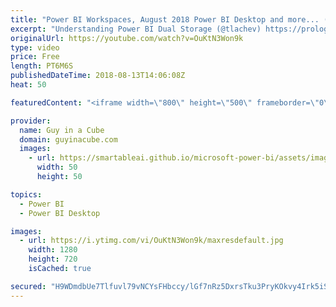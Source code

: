```yaml
---
title: "Power BI Workspaces, August 2018 Power BI Desktop and more... (August 13, 2018)"
excerpt: "Understanding Power BI Dual Storage (@tlachev) https://prologika.com/understanding-power-bi-dual-storage/  Convert from Seconds to Minutes with a DAX Measure (@GilbertQue) https://www.fourmoo.com/2018/08/07/convert-from-seconds-to-minutes-with-a-dax-measure/  Choosing font color based on background color"
originalUrl: https://youtube.com/watch?v=OuKtN3Won9k
type: video
price: Free
length: PT6M6S
publishedDateTime: 2018-08-13T14:06:08Z
heat: 50

featuredContent: "<iframe width=\"800\" height=\"500\" frameborder=\"0\" src=\"https://www.youtube.com/embed/OuKtN3Won9k\" allow=\"accelerometer; autoplay; encrypted-media; gyroscope; picture-in-picture\" allowfullscreen></iframe>"

provider:
  name: Guy in a Cube
  domain: guyinacube.com
  images:
    - url: https://smartableai.github.io/microsoft-power-bi/assets/images/organizations/guyinacube.com-50x50.jpg
      width: 50
      height: 50

topics:
  - Power BI
  - Power BI Desktop

images:
  - url: https://i.ytimg.com/vi/OuKtN3Won9k/maxresdefault.jpg
    width: 1280
    height: 720
    isCached: true

secured: "H9WDmdbUe7Tlfuvl79vNCYsFHbccy/lGf7nRz5DxrsTku3PryKOkvy4Irk5iSgkiq/oT4wEAJfJCptWGhlphZkVgsfETyCnoqxtnuV30KDCPFMefz0+KY8PujVmRfp4DEt0bf8Jt+gYHKw7xMXII7kwECXxpacybCoStA6vBH+cMHmY5ie9noaDiEipGs25dxPe/TBjKo67Bn+EL6ykehmdq32dp7OpKp9d2Ki0hv3mmUWZC6Zqnn9Y4N8aZTr9K5pzuYkmmuUm01RxhqNLsW/7u+UGhtzPiymiiMxyGwYsGxRkiaxwxTTeAakcfhe9vg11BkFyf07Ik0yYiORUPODrFmH5xC0Mzpy/g0+adn8cUfDbA9fSdQky29P4wo8l34I8YPv7mFkHbNavEULtTaQNJaPC5Y0bk9MgMgpYqekI=;pJhzfJR0lfK2xq1zgFuqTw=="
---
```


